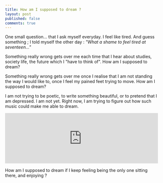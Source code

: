 ```yaml
---
title: How am I supposed to dream ?
layout: post
published: false
comments: true
---
```

One small question… that I ask myself everyday. I feel like tired. And guess something ; I told myself the other day : *"What a shame to feel tired at seventeen…"*

Something really wrong gets over me each time that I hear about studies, society life, the future which I "have to think of". How am I supposed to dream?

Something really wrong gets over me once I realise that I am not standing the way I would like to, once I feel my pained feet trying to move. How am I supposed to dream?

I am not trying to be poetic, to write something beautiful, or to pretend that I am depressed. I am not yet. Right now, I am trying to figure out how such music could make me able to dream.

<iframe width="100%" height="166" scrolling="no" frameborder="no" src="https://w.soundcloud.com/player/?url=https%3A//api.soundcloud.com/tracks/23349644"> </iframe>

How am I supposed to dream if I keep feeling being the only one sitting there, and enjoying ?